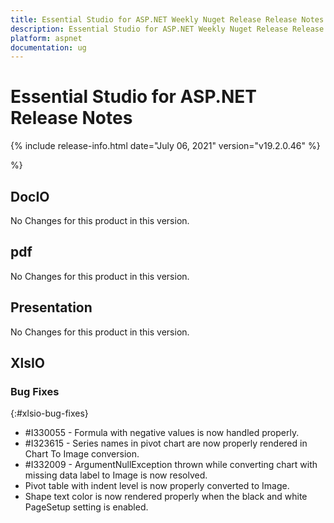 ```yaml
---
title: Essential Studio for ASP.NET Weekly Nuget Release Release Notes  
description: Essential Studio for ASP.NET Weekly Nuget Release Release Notes  
platform: aspnet
documentation: ug
---
```


# Essential Studio for ASP.NET  Release Notes  

{% include release-info.html date="July 06, 2021"  version="v19.2.0.46" %} 



 %}



## DocIO

No Changes for this product in this version.

[//]: # "Delete the contents of this file while new content is added."

## pdf

No Changes for this product in this version.

[//]: # "Delete the contents of this file while new content is added."

## Presentation

No Changes for this product in this version.

[//]: # "Delete the contents of this file while new content is added."

## XlsIO

### Bug Fixes
{:#xlsio-bug-fixes}

* \#I330055 - Formula with negative values is now handled properly.
* \#I323615 - Series names in pivot chart are now properly rendered in Chart To Image conversion.
* \#I332009 - ArgumentNullException thrown while converting chart with missing data label to Image is now resolved.
* Pivot table with indent level is now properly converted to Image.
* Shape text color is now rendered properly when the black and white PageSetup setting is enabled.
